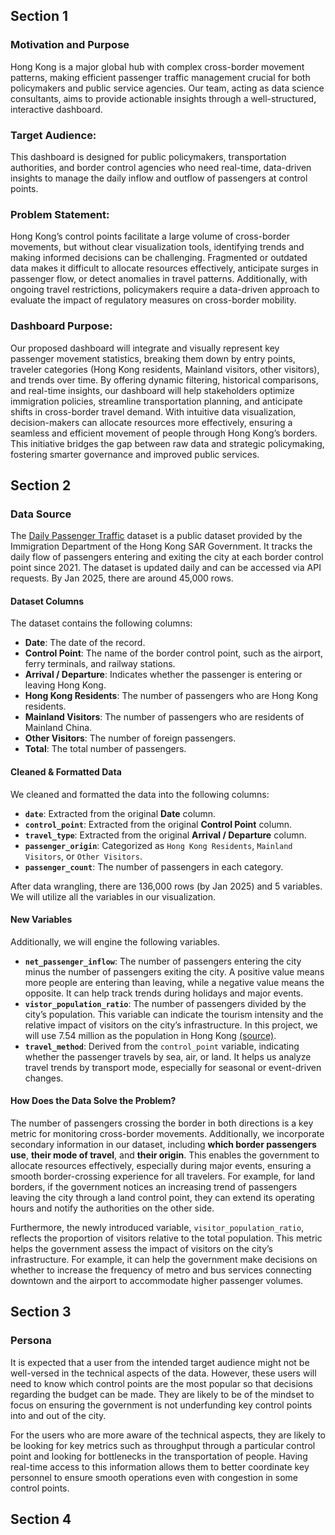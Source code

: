 ## Section 1
### Motivation and Purpose

Hong Kong is a major global hub with complex cross-border movement patterns, making efficient passenger traffic management crucial for both policymakers and public service agencies. 
Our team, acting as data science consultants, aims to provide actionable insights through a well-structured, interactive dashboard.

### Target Audience:

This dashboard is designed for public policymakers, transportation authorities, and border control agencies who need real-time, data-driven insights to manage the daily inflow and outflow of passengers at control points.

### Problem Statement:

Hong Kong’s control points facilitate a large volume of cross-border movements, but without clear visualization tools, identifying trends and making informed decisions can be challenging. 
Fragmented or outdated data makes it difficult to allocate resources effectively, anticipate surges in passenger flow, or detect anomalies in travel patterns. 
Additionally, with ongoing travel restrictions, policymakers require a data-driven approach to evaluate the impact of regulatory measures on cross-border mobility.

### Dashboard Purpose:

Our proposed dashboard will integrate and visually represent key passenger movement statistics, breaking them down by entry points, traveler categories 
(Hong Kong residents, Mainland visitors, other visitors), and trends over time. 
By offering dynamic filtering, historical comparisons, and real-time insights, our dashboard will help stakeholders optimize immigration policies, streamline transportation planning, and anticipate shifts in cross-border travel demand. 
With intuitive data visualization, decision-makers can allocate resources more effectively, ensuring a seamless and efficient movement of people through Hong Kong’s borders.
This initiative bridges the gap between raw data and strategic policymaking, fostering smarter governance and improved public services.

## Section 2
### Data Source
The [Daily Passenger Traffic](https://data.gov.hk/en-data/dataset/hk-immd-set5-statistics-daily-passenger-traffic) dataset is a public dataset provided by the Immigration Department of the Hong Kong SAR Government. It tracks the daily flow of passengers entering and exiting the city at each border control point since 2021. The dataset is updated daily and can be accessed via API requests. By Jan 2025, there are around 45,000 rows. 

#### Dataset Columns  
The dataset contains the following columns:  

- **Date**: The date of the record.  
- **Control Point**: The name of the border control point, such as the airport, ferry terminals, and railway stations.  
- **Arrival / Departure**: Indicates whether the passenger is entering or leaving Hong Kong.  
- **Hong Kong Residents**: The number of passengers who are Hong Kong residents.  
- **Mainland Visitors**: The number of passengers who are residents of Mainland China.  
- **Other Visitors**: The number of foreign passengers.  
- **Total**: The total number of passengers.

#### Cleaned & Formatted Data  
We cleaned and formatted the data into the following columns:  

- **`date`**: Extracted from the original **Date** column.  
- **`control_point`**: Extracted from the original **Control Point** column.  
- **`travel_type`**: Extracted from the original **Arrival / Departure** column.  
- **`passenger_origin`**: Categorized as `Hong Kong Residents`, `Mainland Visitors`, or `Other Visitors`.  
- **`passenger_count`**: The number of passengers in each category.  

After data wrangling, there are 136,000 rows (by Jan 2025) and 5 variables. We will utilize all the variables in our visualization.

#### New Variables
Additionally, we will engine the following variables.

- **`net_passenger_inflow`**: The number of passengers entering the city minus the number of passengers exiting the city. A positive value means more people are entering than leaving, while a negative value means the opposite. It can help track trends during holidays and major events.
- **`vistor_population_ratio`**: The number of passengers divided by the city’s population. This variable can indicate the tourism intensity and the relative impact of visitors on the city’s infrastructure. In this project, we will use 7.54 million as the population in Hong Kong [(source)](https://www.gov.hk/en/about/abouthk/facts.htm).
- **`travel_method`**: Derived from the `control_point` variable, indicating whether the passenger travels by sea, air, or land. It helps us analyze travel trends by transport mode, especially for seasonal or event-driven changes.

#### How Does the Data Solve the Problem?
The number of passengers crossing the border in both directions is a key metric for monitoring cross-border movements. Additionally, we incorporate secondary information in our dataset, including **which border passengers use**, **their mode of travel**, and **their origin**. This enables the government to allocate resources effectively, especially during major events, ensuring a smooth border-crossing experience for all travelers. For example, for land borders, if the government notices an increasing trend of passengers leaving the city through a land control point, they can extend its operating hours and notify the authorities on the other side.

Furthermore, the newly introduced variable, `visitor_population_ratio`, reflects the proportion of visitors relative to the total population. This metric helps the government assess the impact of visitors on the city’s infrastructure. For example, it can help the government make decisions on whether to increase the frequency of metro and bus services connecting downtown and the airport to accommodate higher passenger volumes.

## Section 3

### Persona

It is expected that a user from the intended target audience might not be well-versed in the
technical aspects of the data. However, these users will need to know which control points are
the most popular so that decisions regarding the budget can be made. They are likely to be of the
mindset to focus on ensuring the government is not underfunding key control points into and out
of the city.

For the users who are more aware of the technical aspects, they are likely to be looking for key
metrics such as throughput through a particular control point and looking for bottlenecks in the
transportation of people. Having real-time access to this information allows them to better
coordinate key personnel to ensure smooth operations even with congestion in some control points.

## Section 4